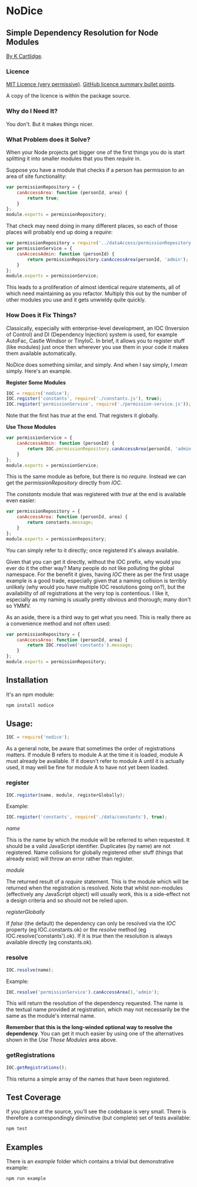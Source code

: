 # NoDice
## Simple Dependency Resolution for Node Modules

[By K Cartlidge](http://www.kcartlidge.com).

### Licence

[MIT Licence (very permissive)](http://opensource.org/licenses/MIT).
[GitHub licence summary bullet points](http://choosealicense.com/licenses/mit/).

A copy of the licence is within the package source.

### Why do I Need It?

You don't. But it makes things nicer.

### What Problem does it Solve?

When your Node projects get bigger one of the first things you do
is start splitting it into smaller modules that you then *require* in.

Suppose you have a module that checks if a person has permission to
an area of site functionality:

``` javascript
var permissionRepository = {
	canAccessArea: function (personId, area) {
		return true;
	}
};
module.exports = permissionRepository;
```

That check may need doing in many different places, so each of those
places will probably end up doing a *require*:

``` javascript
var permissionRepository = require('../dataAccess/permissionRepository.js');
var permissionService = {
	canAccessAdmin: function (personId) {
		return permissionRepository.canAccessArea(personId, 'admin');
	}
};
module.exports = permissionService;
```

This leads to a proliferation of almost identical require statements,
all of which need maintaining as you refactor. Multiply this out by the
number of other modules you use and it gets unwieldy quite quickly.

### How Does it Fix Things?

Classically, especially with enterprise-level development, an IOC
(Inversion of Control) and DI (Dependency Injection) system is used,
for example AutoFac, Castle Windsor or TinyIoC.
In brief, it allows you to register stuff (like modules) just once
then wherever you use them in your code it makes them available
automatically.

NoDice does something similar, and simply. And when I say simply,
I *mean* simply. Here's an example.

**Register Some Modules**

``` javascript
IOC = require('nodice');
IOC.register('constants', require('./constants.js'), true);
IOC.register('permissionService', require('./permission-service.js'));
```

Note that the first has *true* at the end. That registers it globally.

**Use Those Modules**

``` javascript
var permissionService = {
	canAccessAdmin: function (personId) {
		return IOC.permissionRepository.canAccessArea(personId, 'admin');
	}
};
module.exports = permissionService;
```

This is the same module as before, but there is no *require*. Instead
we can get the *permissionRepository* directly from *IOC*.

The *constants* module that was registered with *true* at the end is
available even easier:

``` javascript
var permissionRepository = {
	canAccessArea: function (personId, area) {
		return constants.message;
	}
};
module.exports = permissionRepository;
```

You can simply refer to it directly; once registered it's always
available.

Given that you can get it directly, without the IOC prefix,
why would you ever do it the other way? Many people do not like
polluting the global namespace. For the benefit it gives, having
*IOC* there as per the first usage example is a good trade,
especially given that a naming collision is terribly unlikely
(why would you have multiple IOC resolutions going on?), but the
availability of *all* registrations at the very top is contentious.
I like it, especially as my naming is usually pretty obvious and
thorough; many don't so YMMV.

As an aside, there is a third way to get what you need. This is
really there as a convenience method and not often used:

``` javascript
var permissionRepository = {
	canAccessArea: function (personId, area) {
		return IOC.resolve('constants').message;
	}
};
module.exports = permissionRepository;
```

## Installation

It's an npm module:

``` sh
npm install nodice
```

## Usage:

``` javascript
IOC = require('nodice');
```

As a general note, be aware that sometimes the order of
registrations matters. If module B refers to module A at
the time it is loaded, module A must already be available.
If it doesn't refer to module A until it is actually used,
it may well be fine for module A to have not yet been loaded.

### register

``` javascript
IOC.register(name, module, registerGlobally);
```

Example:

``` javascript
IOC.register('constants', require('./data/constants'), true);
```

*name*

This is the name by which the module will be referred to when
requested. It should be a valid JavaScript identifier.
Duplicates (by name) are not registered.
Name collisions for globally registered other stuff (things that
already exist) will throw an error rather than register.

*module*

The returned result of a *require* statement. This is the module
which will be returned when the registration is resolved.
Note that whilst non-modules (effectively any JavaScript object)
will usually work, this is a side-effect not a design criteria
and so should not be relied upon.

*registerGlobally*

If *false* (the default) the dependency can only be resolved via
the *IOC* property (eg IOC.constants.ok) or the *resolve* method
(eg IOC.resolve('constants').ok). If it is *true* then the resolution
is always available directly (eg constants.ok).

### resolve

``` javascript
IOC.resolve(name);
```

Example:

``` javascript
IOC.resolve('permissionService').canAccessArea(1,'admin');
```

This will return the resolution of the dependency requested.
The name is the textual name provided at registration, which
may not necessarily be the same as the module's internal name.

**Remember that this is the long-winded optional way to resolve
the dependency**. You can get it much easier by using one of the
alternatives shown in the *Use Those Modules* area above.

### getRegistrations

``` javascript
IOC.getRegistrations();
```

This returns a simple array of the names that have been
registered.

## Test Coverage

If you glance at the source, you'll see the codebase is very
small. There is therefore a correspondingly diminutive (but
complete) set of tests available:

``` sh
npm test
```

## Examples

There is an *example* folder which contains a trivial but
demonstrative example:

``` sh
npm run example
```
